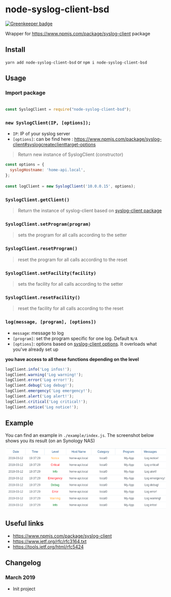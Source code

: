 
# node-syslog-client-bsd

[![Greenkeeper badge](https://badges.greenkeeper.io/clement-berard/node-syslog-client-bsd.svg)](https://greenkeeper.io/)

Wrapper for https://www.npmjs.com/package/syslog-client package

## Install

`yarn add node-syslog-client-bsd` or `npm i node-syslog-client-bsd`

## Usage

### Import package

```javascript

const SyslogClient = require("node-syslog-client-bsd");

```

### `new SyslogClient(IP, [options]);`

- `IP`: IP of your syslog server
- `[options]`: can be find here : https://www.npmjs.com/package/syslog-client#syslogcreateclienttarget-options

> Return new instance of SyslogClient (constructor)

```javascript
const options = {
  syslogHostname: 'home-api.local',
};

const logClient = new SyslogClient('10.0.0.15', options);
```

### `SyslogClient.getClient()`

> Return the instance of syslog-client based on [syslog-client package](https://www.npmjs.com/package/syslog-client)

### `SyslogClient.setProgram(program)`

> sets the program for all calls according to the setter

### `SyslogClient.resetProgram()`

> reset the program for all calls according to the reset

### `SyslogClient.setFacility(facility)`

> sets the facility for all calls according to the setter

### `SyslogClient.resetFacility()`

> reset the facility for all calls according to the reset


### `log(message, [program], [options])` 

- `message`: message to log
- `[program]`: set the program specific for one log. Default `N/A`
- `[options]`: options based on [syslog-client options](https://www.npmjs.com/package/syslog-client#clientlogmessage-options-callback). It overloads what you've already set up

**you have access to all these functions depending on the level**

```javascript
logClient.info('Log infos!');
logClient.warning('Log warning!');
logClient.error('Log error!');
logClient.debug('Log debug!');
logClient.emergency('Log emergency!');
logClient.alert('Log alert!');
logClient.critical('Log critical!');
logClient.notice('Log notice!');
```

## Example

You can find an example in `./example/index.js`. The screenshot below shows you its result (on an Synology NAS)

![syslog-alt](./example/example-01.png)

## Useful links

- https://www.npmjs.com/package/syslog-client
- https://www.ietf.org/rfc/rfc3164.txt
- https://tools.ietf.org/html/rfc5424

## Changelog

### March 2019

- Init project